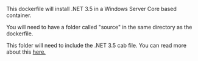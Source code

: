 This dockerfile will install .NET 3.5 in a Windows Server Core based container.

You will need to have a folder called "source" in the same directory as the dockerfile.

This folder will need to include the .NET 3.5 cab file. You can read more about this [here.](https://msdn.microsoft.com/virtualization/windowscontainers/examples/dotnet35)
